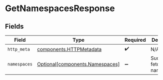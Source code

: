 # GetNamespacesResponse


## Fields

| Field                                                                    | Type                                                                     | Required                                                                 | Description                                                              |
| ------------------------------------------------------------------------ | ------------------------------------------------------------------------ | ------------------------------------------------------------------------ | ------------------------------------------------------------------------ |
| `http_meta`                                                              | [components.HTTPMetadata](../../models/components/httpmetadata.md)       | :heavy_check_mark:                                                       | N/A                                                                      |
| `namespaces`                                                             | [Optional[components.Namespaces]](../../models/components/namespaces.md) | :heavy_minus_sign:                                                       | Successfully fetched namespaces                                          |